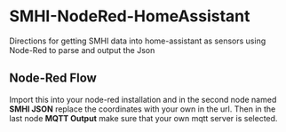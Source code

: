 # SMHI-NodeRed-HomeAssistant
Directions for getting SMHI data into home-assistant as sensors using Node-Red to parse and output the Json
## Node-Red Flow
Import this into your node-red installation and in the second node named **SMHI JSON** replace the coordinates with your own in the url.
Then in the last node **MQTT Output** make sure that your own mqtt server is selected.
